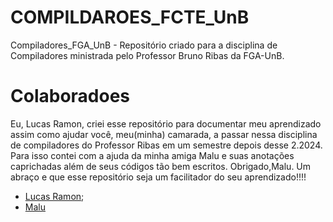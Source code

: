# COMPILDAROES_FCTE_UnB
Compiladores_FGA_UnB - Repositório criado para a disciplina de Compiladores ministrada pelo Professor Bruno Ribas da FGA-UnB.

# Colaboradoes

Eu, Lucas Ramon, criei esse repositório para documentar meu aprendizado assim como ajudar você, meu(minha) camarada, a passar nessa disciplina de compiladores do Professor Ribas em um semestre depois desse 2.2024. Para isso contei com a ajuda da minha amiga Malu e suas anotações caprichadas além de seus códigos tão bem escritos. Obrigado,Malu.
Um abraço e que esse repositório seja um facilitador do seu aprendizado!!!!

- [Lucas Ramon](https://github.com/lramon2001);
- [Malu](https://github.com/marialuisa214)

